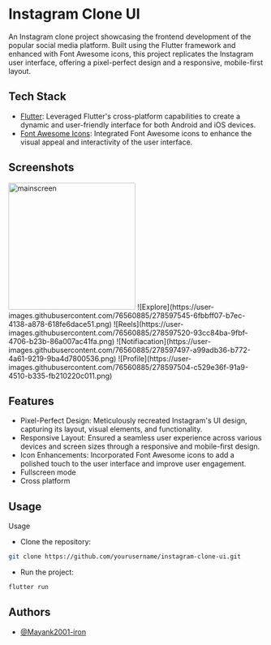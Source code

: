 
# Instagram Clone UI

An Instagram clone project showcasing the frontend development of the popular social media platform. Built using the Flutter framework and enhanced with Font Awesome icons, this project replicates the Instagram user interface, offering a pixel-perfect design and a responsive, mobile-first layout.


## Tech Stack

 - [Flutter](https://flutter.dev/): Leveraged Flutter's cross-platform capabilities to create a dynamic and user-friendly interface for both Android and iOS devices.
- [Font Awesome Icons](https://pub.dev/packages/font_awesome_flutter): Integrated Font Awesome icons to enhance the visual appeal and interactivity of the user interface.


## Screenshots

<img width="250" alt="mainscreen" src="https://github.com/Mayank2001-iron/Instagram-clone-flutter/assets/76560885/7a55f927-49d6-4e58-be77-feced7310196">
![Explore](https://user-images.githubusercontent.com/76560885/278597545-6fbbff07-b7ec-4138-a878-618fe6dace51.png)
![Reels](https://user-images.githubusercontent.com/76560885/278597520-93cc84ba-9fbf-4706-b23b-86a007ac41fa.png)
![Notifiacation](https://user-images.githubusercontent.com/76560885/278597497-a99adb36-b772-4a61-9219-9ba4d7800536.png)
![Profile](https://user-images.githubusercontent.com/76560885/278597504-c529e36f-91a9-4510-b335-fb210220c011.png)


## Features

- Pixel-Perfect Design: Meticulously recreated Instagram's UI design, capturing its layout, visual elements, and functionality.
- Responsive Layout: Ensured a seamless user experience across various devices and screen sizes through a responsive and mobile-first design.
- Icon Enhancements: Incorporated Font Awesome icons to add a polished touch to the user interface and improve user engagement.
- Fullscreen mode
- Cross platform

  
## Usage

Usage
- Clone the repository: 
```bash
git clone https://github.com/yourusername/instagram-clone-ui.git
```
- Run the project: 
```bash
flutter run
```


## Authors

- [@Mayank2001-iron](https://github.com/Mayank2001-iron)

